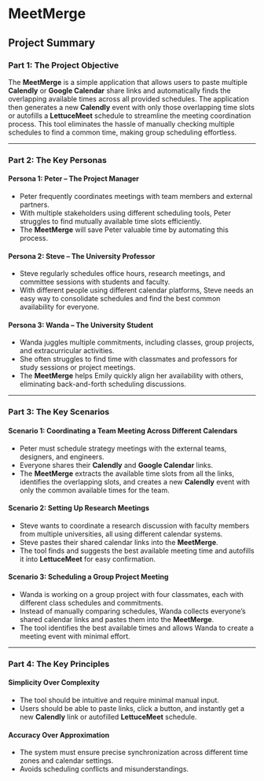 # MeetMerge

## Project Summary

### Part 1: The Project Objective

The **MeetMerge** is a simple application that allows users to paste multiple **Calendly** or **Google Calendar** share links and automatically finds the overlapping available times across all provided schedules. The application then generates a new **Calendly** event with only those overlapping time slots or autofills a **LettuceMeet** schedule to streamline the meeting coordination process. This tool eliminates the hassle of manually checking multiple schedules to find a common time, making group scheduling effortless.

---

### Part 2: The Key Personas

#### **Persona 1: Peter – The Project Manager**
- Peter frequently coordinates meetings with team members and external partners.
- With multiple stakeholders using different scheduling tools, Peter struggles to find mutually available time slots efficiently.
- The **MeetMerge** will save Peter valuable time by automating this process.

#### **Persona 2: Steve – The University Professor**
- Steve regularly schedules office hours, research meetings, and committee sessions with students and faculty.
- With different people using different calendar platforms, Steve needs an easy way to consolidate schedules and find the best common availability for everyone.

#### **Persona 3: Wanda – The University Student**
- Wanda juggles multiple commitments, including classes, group projects, and extracurricular activities.
- She often struggles to find time with classmates and professors for study sessions or project meetings.
- The **MeetMerge** helps Emily quickly align her availability with others, eliminating back-and-forth scheduling discussions.

---

### Part 3: The Key Scenarios

#### **Scenario 1: Coordinating a Team Meeting Across Different Calendars**
- Peter must schedule strategy meetings with the external teams, designers, and engineers.
- Everyone shares their **Calendly** and **Google Calendar** links.
- The **MeetMerge** extracts the available time slots from all the links, identifies the overlapping slots, and creates a new **Calendly** event with only the common available times for the team.

#### **Scenario 2: Setting Up Research Meetings**
- Steve wants to coordinate a research discussion with faculty members from multiple universities, all using different calendar systems.
- Steve pastes their shared calendar links into the **MeetMerge**.
- The tool finds and suggests the best available meeting time and autofills it into **LettuceMeet** for easy confirmation.

#### **Scenario 3: Scheduling a Group Project Meeting**
- Wanda is working on a group project with four classmates, each with different class schedules and commitments.
- Instead of manually comparing schedules, Wanda collects everyone’s shared calendar links and pastes them into the **MeetMerge**.
- The tool identifies the best available times and allows Wanda to create a meeting event with minimal effort.

---

### Part 4: The Key Principles

#### **Simplicity Over Complexity**
- The tool should be intuitive and require minimal manual input.
- Users should be able to paste links, click a button, and instantly get a new **Calendly** link or autofilled **LettuceMeet** schedule.

#### **Accuracy Over Approximation**
- The system must ensure precise synchronization across different time zones and calendar settings.
- Avoids scheduling conflicts and misunderstandings.
